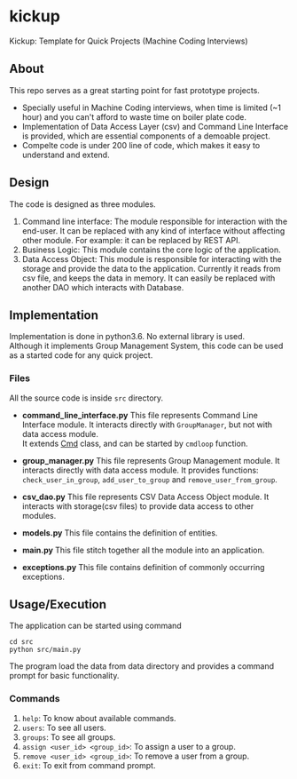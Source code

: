 # kickup
Kickup: Template for Quick Projects (Machine Coding Interviews)

## About
This repo serves as a great starting point for fast prototype projects.
* Specially useful in Machine Coding interviews, when time is limited (~1 hour) and you can't afford to waste time on boiler plate code.
* Implementation of Data Access Layer (csv) and Command Line Interface is provided, which are essential components of a demoable project.
* Compelte code is under 200 line of code, which makes it easy to understand and extend.

## Design
The code is designed as three modules.
1. Command line interface: The module responsible for interaction with the end-user. It can be replaced with any kind of interface without affecting other module. For example: it can be replaced by REST API.
2. Business Logic: This module contains the core logic of the application.
3. Data Access Object: This module is responsible for interacting with the storage and provide the data to the application. Currently it reads from csv file, and keeps the data in memory. It can easily be replaced with another DAO which interacts with Database.


## Implementation
Implementation is done in python3.6. No external library is used.
<br> Although it implements Group Management System, this code can be used as a started code for any quick project.

### Files
All the source code is inside `src` directory.

* **command_line_interface.py**
This file represents Command Line Interface module. It interacts directly with `GroupManager`, but not with data access module.
<br> It extends [Cmd](https://docs.python.org/3/library/cmd.html#cmd.Cmd) class, and can be started by `cmdloop` function.

* **group_manager.py**
This file represents Group Management module. It interacts directly with data access module.
It provides functions: `check_user_in_group`, `add_user_to_group` and `remove_user_from_group`.

* **csv_dao.py**
This file represents CSV Data Access Object module. It interacts with storage(csv files) to provide data access to other modules.

* **models.py**
This file contains the definition of entities.

* **main.py**
This file stitch together all the module into an application.

* **exceptions.py**
This file contains definition of commonly occurring exceptions.

## Usage/Execution
The application can be started using command
```
cd src
python src/main.py
```
The program load the data from data directory and provides a command prompt for basic functionality.
### Commands
1. `help`: To know about available commands.
2. `users`: To see all users.
3. `groups`: To see all groups.
4. `assign <user_id> <group_id>`: To assign a user to a group.
5. `remove <user_id> <group_id>`: To remove a user from a group.
6. `exit`: To exit from command prompt.
